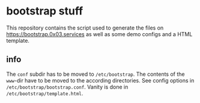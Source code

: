 # bootstrap stuff

This repository contains the script used to generate the files on https://bootstrap.0x03.services as well as some demo configs and a HTML template.

## info

The `conf` subdir has to be moved to `/etc/bootstrap`. The contents of the `www`-dir have to be moved to the according directories. See config options in `/etc/bootstrap/bootstrap.conf`. Vanity is done in `/etc/bootstrap/template.html`.
